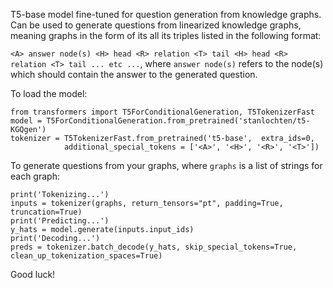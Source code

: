 T5-base model fine-tuned for question generation from knowledge graphs. Can be used to generate questions from linearized knowledge graphs, meaning graphs in the form of its all its triples listed in the following format:

`<A> answer node(s) <H> head <R> relation <T> tail <H> head <R> relation <T> tail ... etc ...`,
where `answer node(s)` refers to the node(s) which should contain the answer to the generated question.


To load the model:

```
from transformers import T5ForConditionalGeneration, T5TokenizerFast
model = T5ForConditionalGeneration.from_pretrained('stanlochten/t5-KGQgen')
tokenizer = T5TokenizerFast.from_pretrained('t5-base',  extra_ids=0, 
            additional_special_tokens = ['<A>', '<H>', '<R>', '<T>'])
```

To generate questions from your graphs, where `graphs` is a list of strings for each graph:
```
print('Tokenizing...')
inputs = tokenizer(graphs, return_tensors="pt", padding=True, truncation=True)
print('Predicting...')
y_hats = model.generate(inputs.input_ids)
print('Decoding...')
preds = tokenizer.batch_decode(y_hats, skip_special_tokens=True, clean_up_tokenization_spaces=True)
```

Good luck!